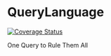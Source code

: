 QueryLanguage
=============

[![Coverage Status](https://coveralls.io/repos/anorgan/QueryLanguage/badge.svg?branch=master)](https://coveralls.io/r/anorgan/QueryLanguage?branch=master)

One Query to Rule Them All
